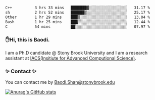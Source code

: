 <!--START_SECTION:waka-->

```txt
C++          3 hrs 33 mins   ███████▓░░░░░░░░░░░░░░░░░   31.17 %
sh           2 hrs 52 mins   ██████▒░░░░░░░░░░░░░░░░░░   25.17 %
Other        1 hr 29 mins    ███▒░░░░░░░░░░░░░░░░░░░░░   13.04 %
Bash         1 hr 25 mins    ███░░░░░░░░░░░░░░░░░░░░░░   12.44 %
C            54 mins         ██░░░░░░░░░░░░░░░░░░░░░░░   07.97 %
```

<!--END_SECTION:waka-->

### ✋Hi, this is Baodi. 

I am a Ph.D candidate @ Stony Brook University and I am a research assistant at [IACS(Insitiute for Advanced Computional Science)](https://iacs.stonybrook.edu/).

### ✨ Contact ✨

You can contact me by [Baodi.Shan@stonybrook.edu](mailto:Baodi.Shan@stonybrook.edu)

[![Anurag's GitHub stats](https://github-readme-stats.vercel.app/api?username=lwshanbd&theme=jolly&show_icons=true&count_private=true&include_all_commits=true)](https://github.com/anuraghazra/github-readme-stats)



<!--
**lwshanbd/lwshanbd** is a ✨ _special_ ✨ repository because its `README.md` (this file) appears on your GitHub profile.

Here are some ideas to get you started:

- 🔭 I’m currently working on ...
- 🌱 I’m currently learning ...
- 👯 I’m looking to collaborate on ...
- 🤔 I’m looking for help with ...
- 💬 Ask me about ...
- 📫 How to reach me: ...
- 😄 Pronouns: ...
- ⚡ Fun fact: ...
-->
